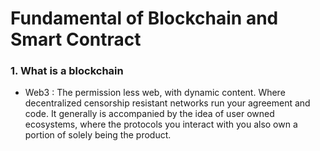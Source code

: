# Fundamental of Blockchain and Smart Contract

### 1. What is a blockchain

- Web3 : The permission less web, with dynamic content. Where decentralized censorship resistant networks run your agreement and code. It generally is accompanied by the idea of user owned ecosystems, where the protocols you interact with you also own a portion of solely being the product.